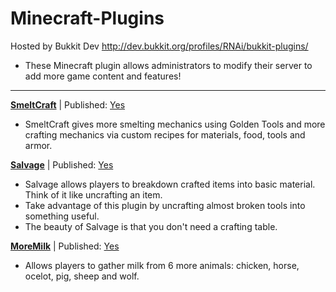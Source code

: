 Minecraft-Plugins
=================

Hosted by Bukkit Dev http://dev.bukkit.org/profiles/RNAi/bukkit-plugins/
* These Minecraft plugin allows administrators to modify their server to add more game content and features!

---

[**SmeltCraft**]() | Published: [Yes](http://dev.bukkit.org/bukkit-plugins/smeltcraft/)

* SmeltCraft gives more smelting mechanics using Golden Tools and more crafting mechanics via custom recipes for materials, food, tools and armor.

[**Salvage**]() | Published: [Yes](http://dev.bukkit.org/bukkit-plugins/salvage/)

* Salvage allows players to breakdown crafted items into basic material. Think of it like uncrafting an item. 
* Take advantage of this plugin by uncrafting almost broken tools into something useful.
* The beauty of Salvage is that you don't need a crafting table.

[**MoreMilk**](https://github.com/gabriellim/Minecraft-Plugins/tree/master/MoreMilk) | Published: [Yes](http://dev.bukkit.org/bukkit-plugins/moremilk/)
  
* Allows players to gather milk from 6 more animals: chicken, horse, ocelot, pig, sheep and wolf.
